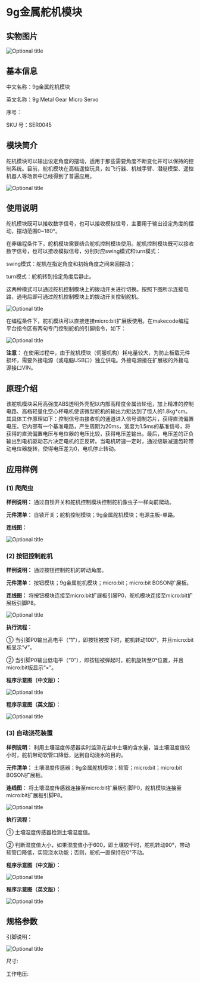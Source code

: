 # 9g金属舵机模块

## 实物图片

![Optional title](.gitbook/assets/boson9g-jin-shu-duo-ji-mo-kuai-shi-wu-tu.jpg)

## 基本信息

中文名称：9g金属舵机模块

英文名称：9g Metal Gear Micro Servo

序号：

SKU 号：SER0045

## 模块简介

舵机模块可以输出设定角度的摆动，适用于那些需要角度不断变化并可以保持的控制系统。目前，舵机模块在高档遥控玩具，如飞行器、机械手臂、潜艇模型、遥控机器人等场景中已经得到了普遍应用。

![Optional title](.gitbook/assets/boson9g-jin-shu-duo-ji-mo-kuai-shi-li.png)

## 使用说明

舵机模块既可以接收数字信号，也可以接收模拟信号，主要用于输出设定角度的摆动，摆动范围0~180°。

在非编程条件下，舵机模块需要结合舵机控制模块使用。舵机控制模块既可以接收数字信号，也可以接收模拟信号，分别对应swing模式和turn模式：

swing模式：舵机在指定角度和初始角度之间来回摆动；

turn模式：舵机转到指定角度后静止。

这两种模式可以通过舵机控制模块上的拨动开关进行切换。按照下图所示连接电路，通电后即可通过舵机控制模块上的拨动开关控制舵机。

![Optional title](.gitbook/assets/boson9g-jin-shu-duo-ji-mo-kuai-shi-yong-shuo-ming-1.png)

在编程条件下，舵机模块可以直接连接micro:bit扩展板使用。在makecode编程平台指令区有两句专门控制舵机的引脚指令，如下：

![Optional title](.gitbook/assets/boson9g-jin-shu-duo-ji-mo-kuai-shi-yong-shuo-ming-2.png)

**注意：** 在使用过程中，由于舵机模块（伺服机构）耗电量较大，为防止板载元件损坏，需要外接电源（或电脑USB口）独立供电。外接电源接在扩展板的外接电源接口VIN。

## 原理介绍

该舵机模块采用高强度ABS透明外壳配以内部高精度金属齿轮组，加上精准的控制电路、高档轻量化空心杯电机使该微型舵机的输出力矩达到了惊人的1.8kg\*cm。其具体工作原理如下：控制信号由接收机的通道进入信号调制芯片，获得直流偏置电压。它内部有一个基准电路，产生周期为20ms，宽度为1.5ms的基准信号，将获得的直流偏置电压与电位器的电压比较，获得电压差输出。最后，电压差的正负输出到电机驱动芯片决定电机的正反转。当电机转速一定时，通过级联减速齿轮带动电位器旋转，使得电压差为0，电机停止转动。

## 应用样例

### **\(1\) 爬爬虫**

**样例说明：** 通过自锁开关和舵机控制模块控制舵机像虫子一样向前爬动。

**元件清单：** 自锁开关；舵机控制模块；9g金属舵机模块；电源主板-单路。

**连线图：**

![Optional title](.gitbook/assets/boson9g-jin-shu-duo-ji-mo-kuai-pa-pa-chong-lian-xian-tu.png)

### **\(2\) 按钮控制舵机**

**样例说明：** 通过按钮控制舵机的转动角度。

**元件清单：** 按钮模块；9g金属舵机模块；micro:bit；micro:bit BOSON扩展板。

**连线图：** 将按钮模块连接至micro:bit扩展板引脚P0，舵机模块连接至micro:bit扩展板引脚P8。

![Optional title](.gitbook/assets/boson9g-jin-shu-duo-ji-mo-kuai-an-niu-kong-zhi-duo-ji-lian-xian-tu.png)

**执行流程：**

① 当引脚P0输出高电平（“1”），即按钮被按下时，舵机转动100°，并且micro:bit板显示“√”。

② 当引脚P0输出低电平（“0”），即按钮被弹起时，舵机旋转至0°位置，并且micro:bit板显示“×”。

**程序示意图（中文版）：**

![Optional title](.gitbook/assets/boson9g-jin-shu-duo-ji-mo-kuai-an-niu-kong-zhi-duo-ji-cheng-xu-shi-yi-tu-zhong-wen-ban.png)

**程序示意图（英文版）：**

![Optional title](.gitbook/assets/boson9g-jin-shu-duo-ji-mo-kuai-an-niu-kong-zhi-duo-ji-cheng-xu-shi-yi-tu-ying-wen-ban.png)

### **\(3\) 自动浇花装置**

**样例说明：** 利用土壤湿度传感器实时监测花盆中土壤的含水量，当土壤湿度值较小时，舵机带动软管口降低，达到自动浇水的目的。

**元件清单：** 土壤湿度传感器；9g金属舵机模块；软管；micro:bit；micro:bit BOSON扩展板。

**连线图：** 将土壤湿度传感器连接至micro:bit扩展板引脚P0，舵机模块连接至micro:bit扩展板引脚P8。

![Optional title](.gitbook/assets/boson9g-jin-shu-duo-ji-mo-kuai-zi-dong-jiao-hua-zhuang-zhi-lian-xian-tu.png)

**执行流程：**

① 土壤湿度传感器检测土壤湿度值。

② 判断湿度值大小，如果湿度值小于600，即土壤较干时，舵机转动90°，带动软管口降低，实现浇水功能；否则，舵机一直保持在0°不动。

**程序示意图（中文版）：**

![Optional title](.gitbook/assets/boson9g-jin-shu-duo-ji-mo-kuai-zi-dong-jiao-hua-zhuang-zhi-cheng-xu-shi-yi-tu-zhong-wen-ban.png)

**程序示意图（英文版）：**

![Optional title](.gitbook/assets/boson9g-jin-shu-duo-ji-mo-kuai-zi-dong-jiao-hua-zhuang-zhi-cheng-xu-shi-yi-tu-ying-wen-ban.png)

## 规格参数

引脚说明：

![Optional title](.gitbook/assets/boson9g-jin-shu-duo-ji-mo-kuai-yin-jiao-shuo-ming.png)

尺寸:

工作电压:

